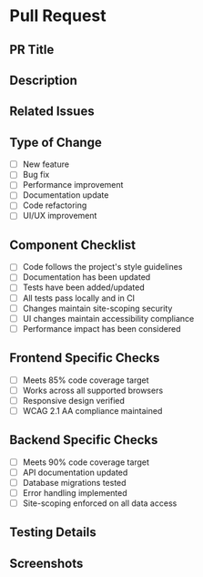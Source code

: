 # Pull Request

## PR Title
<!-- Use format: type: short description -->
<!-- Types: feat, fix, docs, style, refactor, perf, test, build, ci, chore -->

## Description
<!-- Provide a detailed explanation of changes and their purpose -->

## Related Issues
<!-- Reference related issues with #issue_number or requirement reference -->

## Type of Change
<!-- Check the appropriate option(s) -->
- [ ] New feature
- [ ] Bug fix
- [ ] Performance improvement
- [ ] Documentation update
- [ ] Code refactoring
- [ ] UI/UX improvement

## Component Checklist
<!-- Ensure the following requirements are met -->
- [ ] Code follows the project's style guidelines
- [ ] Documentation has been updated
- [ ] Tests have been added/updated
- [ ] All tests pass locally and in CI
- [ ] Changes maintain site-scoping security
- [ ] UI changes maintain accessibility compliance
- [ ] Performance impact has been considered

## Frontend Specific Checks
<!-- Complete if changes include frontend code -->
- [ ] Meets 85% code coverage target
- [ ] Works across all supported browsers
- [ ] Responsive design verified
- [ ] WCAG 2.1 AA compliance maintained

## Backend Specific Checks
<!-- Complete if changes include backend code -->
- [ ] Meets 90% code coverage target
- [ ] API documentation updated
- [ ] Database migrations tested
- [ ] Error handling implemented
- [ ] Site-scoping enforced on all data access

## Testing Details
<!-- Explain how these changes were tested -->

## Screenshots
<!-- If applicable, add screenshots to help explain your changes -->